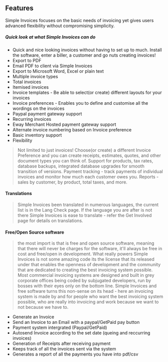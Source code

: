 ## Features

Simple Invoices focuses on the basic needs of invoicing yet gives users advanced flexibility without compromising simplicity.

##### Quick look at what Simple Invoices can do

 - Quick and nice looking invoices without having to set up to much. Install the software, enter a biller, a customer and go nuts creating invoices!
 - Export to PDF
 - Email PDF to client via Simple Invoices
 - Export to Microsoft Word, Excel or plain text
 - Multiple invoice types
 - Total invoices
 - Itemised invoices
 - Invoice templates - Be able to select(or create) different layouts for your invoices
 - Invoice preferences - Enables you to define and customise all the wordings on the invoices
 - Paypal payment gateway support
 - Recurring invoices
 - Eway Merchant Hosted payment gateway support
 - Alternate invoice numbering based on Invoice preference
 - Basic inventory support
 - Flexibility

> Not limited to just invoices! Choose(or create) a different Invoice Preference and you can create receipts, estimates, quotes, and other document types you can think of.
> Support for products, tax rates, database backups, integrated database upgrades for smooth transition of versions.
Payment tracking - track payments of individual invoices and monitor how much each customer owes you.
Reports - sales by customer, by product, total taxes, and more.
#### Translations

> Simple Invoices been translated in numerous languages, the current list is in the Lang Check page. If the language you are after is not there Simple Invoices is ease to translate - refer the Get Involved page for details on translations.

#### Free/Open Source software

> the most import is that is free and open source software, meaning that there will never be charges for the software, it'll always be free in cost and free/open in development. What really powers Simple Invoices is not some amazing code its the license that its released under that enables the openness of development and the community that are dedicated to creating the best invoicing system possible.
> Most commercial invoicing systems are designed and built in grey corporate offices being coded by subjugated developers, run by bosses with their eyes only on the bottom line. Simple Invoices and free software turns this non-sense on its head - here an invoicing system is made by and for people who want the best invoicing system possible, who are really into invoicing and work because we want to not because we have to.

  - Generate an Invoice
  - Send an Invoice to an Email with a paypal/GetPaid pay button
  - Payment system intergrated (Paypal/GetPaid)
  - Autosend Invoice according to the set date (queing and reccurring invoices)
  - Generation of Receipts after receiving payment
  - Keeps track of all the invoices sent via the system
  - Generates a report of all the payments you have into pdf/csv
